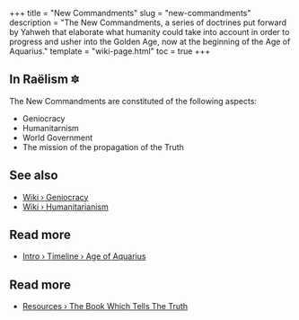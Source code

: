 +++
title = "New Commandments"
slug = "new-commandments"
description = "The New Commandments, a series of doctrines put forward by Yahweh that elaborate what humanity could take into account in order to progress and usher into the Golden Age, now at the beginning of the Age of Aquarius."
template = "wiki-page.html"
toc = true
+++

## In Raëlism 🔯

The New Commandments are constituted of the following aspects:

- Geniocracy
- Humanitarnism
- World Government
- The mission of the propagation of the Truth

## See also

- [Wiki › Geniocracy](../geniocracy.md/)
- [Wiki › Humanitarianism](../humanitarianism.md/)

## Read more

- [Intro › Timeline › Age of Aquarius](../timeline/age-of-aquarius.md/)

## Read more

- [Resources › The Book Which Tells The Truth](../library/the-book-which-tells-the-truth/index.md/)